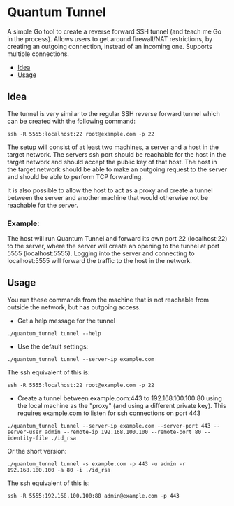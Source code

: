 # Quantum Tunnel

A simple Go tool to create a reverse forward SSH tunnel (and teach me Go in the process). Allows users to get around firewall/NAT restrictions, by creating an outgoing connection, instead of an incoming one. Supports multiple connections.

- [Idea](#idea)
- [Usage](#usage)

## Idea
The tunnel is very similar to the regular SSH reverse forward tunnel which can be created with the following command:
```
ssh -R 5555:localhost:22 root@example.com -p 22
```
The setup will consist of at least two machines, a server and a host in the target network.
The servers ssh port should be reachable for the host in the target network and should accept the public key of that host.
The host in the target network should be able to make an outgoing request to the server and should be able to perform TCP forwarding.

It is also possible to allow the host to act as a proxy and create a tunnel between the server and another machine that would otherwise not be reachable for the server.

### Example:
The host will run Quantum Tunnel and forward its own port 22 (localhost:22) to the server, where the server will create an opening to the tunnel at port 5555 (localhost:5555). Logging into the server and connecting to localhost:5555 will forward the traffic to the host in the network.

## Usage
You run these commands from the machine that is not reachable from outside the network, but has outgoing access.
- Get a help message for the tunnel
```
./quantum_tunnel tunnel --help
```

- Use the default settings:
```
./quantum_tunnel tunnel --server-ip example.com
```
The ssh equivalent of this is:
```
ssh -R 5555:localhost:22 root@example.com -p 22
```

- Create a tunnel between example.com:443 to 192.168.100.100:80 using the local machine as the "proxy" (and using a different private key). This requires example.com to listen for ssh connections on port 443
```
./quantum_tunnel tunnel --server-ip example.com --server-port 443 --server-user admin --remote-ip 192.168.100.100 --remote-port 80 --identity-file ./id_rsa
```
Or the short version:
```
./quantum_tunnel tunnel -s example.com -p 443 -u admin -r 192.168.100.100 -a 80 -i ./id_rsa
```
The ssh equivalent of this is:
```
ssh -R 5555:192.168.100.100:80 admin@example.com -p 443
```
